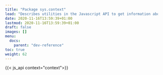 ```yaml
---
title: "Package sys.context"
lead: "Describes utilities in the Javascript API to get information about the context of execution."
date: 2020-11-16T13:59:39+01:00
lastmod: 2020-11-16T13:59:39+01:00
draft: false
images: []
menu:
  docs:
    parent: "dev-reference"
toc: true
weight: 62
---
```


{{< js_api context="context">}}
